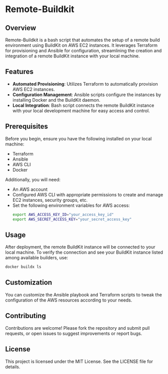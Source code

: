 # Remote-Buildkit

## Overview
Remote-Buildkit is a bash script that automates the setup of a remote build environment using BuildKit on AWS EC2 instances. It leverages Terraform for provisioning and Ansible for configuration, streamlining the creation and integration of a remote BuildKit instance with your local machine.

## Features
- **Automated Provisioning**: Utilizes Terraform to automatically provision AWS EC2 instances.
- **Configuration Management**: Ansible scripts configure the instances by installing Docker and the BuildKit daemon.
- **Local Integration**: Bash script connects the remote BuildKit instance with your local development machine for easy access and control.

## Prerequisites
Before you begin, ensure you have the following installed on your local machine:
- Terraform
- Ansible
- AWS CLI
- Docker

Additionally, you will need:
- An AWS account
- Configured AWS CLI with appropriate permissions to create and manage EC2 instances, security groups, etc.
- Set the following environment variables for AWS access:
  ```bash
  export AWS_ACCESS_KEY_ID="your_access_key_id"
  export AWS_SECRET_ACCESS_KEY="your_secret_access_key"
  ```

<!-- ## Installation
1. **Clone the Repository:**
   ```bash
   git clone https://github.com/yourusername/remote-buildkit.git
   cd remote-buildkit
   ```

2. **Initialize Terraform:**
   ```bash
   terraform init
   ```

3. **Deploy the Infrastructure:**
   ```bash
   terraform apply
   ```

4. **Run Ansible Playbook:**
   ```bash
   ansible-playbook setup.yml
   ``` -->

## Usage
After deployment, the remote BuildKit instance will be connected to your local machine. To verify the connection and see your BuildKit instance listed among available builders, use:
```bash
docker buildx ls
```

## Customization
You can customize the Ansible playbook and Terraform scripts to tweak the configuration of the AWS resources according to your needs.

## Contributing
Contributions are welcome! Please fork the repository and submit pull requests, or open issues to suggest improvements or report bugs.

## License
This project is licensed under the MIT License. See the LICENSE file for details.
